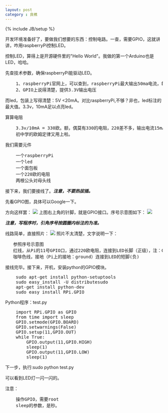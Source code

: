 ```yaml
---
layout: post
category : 良樵
---
```

{% include JB/setup %}

开发环境准备好了，要做我们想要的东西：控制电路。一查，需要GPIO，这就讲讲，咋用raspberryPi控制LED。

控制LED，算得上是开源硬件里的"Hello World"。我做的第一个Arduino也是LED，哈哈。

先查技术参数，确保raspberryPi能驱动LED。
<pre>
	1、raspberryPi官网上，可以查到，raspberryPi最大输出50ma电流，每个引脚最大15ma
	2、GPIO上说得清楚，提供3.3V输出电压
</pre>	
而led，包装上写得清楚：5V   <20mA。对比raspberryPi,不够？非也，led标注的最大值。3.3v，10mA足以点亮led。

算算电阻
<pre>
	3.3v/10mA = 330欧。额，偶莫有330的电阻，220差不多，输出电流15mA，小于20mA就烧不了。
	初中学的欧姆定律又用上啦。
</pre>

我们需要元件
<pre>
	一个raspberryPi
	一个led
	一个面包板
	一个220欧的电阻
	两根公头对母头线
</pre>

接下来，我们要接线了。***注意，不要热拔插。***

先看GPIO图，具体可以Google一下。

方向这样罢：
![](https://raw.github.com/hackeen/hackeen.github.com/master/img/20130607/raspberryPiGPIO.jpg)
上图右上角的针脚，就是GPIO接口。序号示意图如下：
![](https://raw.github.com/hackeen/hackeen.github.com/master/img/20130607/GPIO.png)

***注意，写程序时，引角序号按圆圈内标注的为准。***

线路简单，直接照片：
![](https://raw.github.com/hackeen/hackeen.github.com/master/img/20130607/Link.jpg)
照片不太清楚，文字说明一下：
<pre>
   参照序号示意图
   红线，从Pi的11号GPIO口，通过220欧电阻，连接到LED长脚（正级），注：GPIO口绿色的都可以接。
   咖啡色线，接地（Pi上的接地：ground）连接到LED的短脚(负)
</pre>	

接线完毕。接下来，开机，安装python的GPIO模块。
<pre>
	sudo apt-get install python-setuptools
	sudo easy_install -U distributesudo 
	apt-get install python-dev
	sudo easy_install RPi.GPIO
</pre>

Python程序：test.py
<pre>
	import RPi.GPIO as GPIO
	from time import sleep
	GPIO.setmode(GPIO.BOARD)
	GPIO.setwarnings(False)
	GPIO.setup(11,GPIO.OUT)
	while True:	
		GPIO.output(11,GPIO.HIGH)
		sleep(1)
		GPIO.output(11,GPIO.LOW)
		sleep(1)
</pre>	

下一步，执行:sudo python test.py

可以看到LED灯一闪一闪的。

注意：
<pre>
	操作GPIO，需要root
	sleep的参数，是秒。
</pre>	
